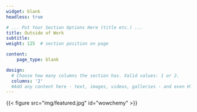 ```yaml
---
widget: blank
headless: true

# ... Put Your Section Options Here (title etc.) ...
title: Outside of Work
subtitle: 
weight: 125  # section position on page

content:
    page_type: blank

design:
  # Choose how many columns the section has. Valid values: 1 or 2.
  columns: '2'
  #Add any content here - text, images, videos, galleries - and even HTML code!
---
```

{{< figure src="img/featured.jpg" id="wowchemy" >}}





